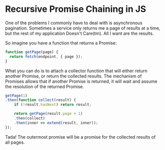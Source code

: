 Recursive Promise Chaining in JS
===

One of the problems I commonly have to deal with is asynchronous pagination.
Sometimes a service only returns me a page of results at a time, but the rest
of my application Doesn't Care(tm).
All I want are the results.

So imagine you have a function that returns a Promise:

```js
function getPage(page) {
  return fetch(endpoint, { page });
}
```

What you can do is to attach a collector function that will either return
another Promise, or return the collected results. The mechanism of Promises
allows that if another Promise is returned, it will wait and assume the
resolution of the returned Promise.

```js
getPage(1)
.then(function collect(result) {
	if (!result.hasNext) return result;

	return getPage(result.page + 1)
	.then(collect)
	.then(inner => extend(result, inner));
});
```

Tada! The outermost promise will be a promise for the collected results of all
pages.

